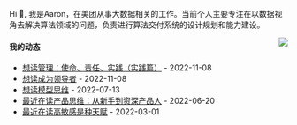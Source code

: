 Hi 👋, 我是Aaron，在美团从事大数据相关的工作。当前个人主要专注在以数据视角去解决算法领域的问题，负责进行算法交付系统的设计规划和能力建设。

<p >

<img align="right" src="https://github-readme-stats.vercel.app/api?username=aaronshan&show_icons=true&icon_color=805AD5&text_color=718096&bg_color=ffffff&hide_title=true" />

<p align="left">
     
#### 我的动态

<!-- douban starts -->
* <a href='https://book.douban.com/subject/33429197/' target='_blank'>想读管理：使命、责任、实践（实践篇）</a> - 2022-11-08
* <a href='https://book.douban.com/subject/2350023/' target='_blank'>想读成为领导者</a> - 2022-11-08
* <a href='https://book.douban.com/subject/34893628/' target='_blank'>想读模型思维</a> - 2022-07-13
* <a href='https://book.douban.com/subject/33456375/' target='_blank'>最近在读产品思维：从新手到资深产品人</a> - 2022-06-20
* <a href='https://book.douban.com/subject/27125070/' target='_blank'>最近在读高敏感是种天赋</a> - 2022-03-01
<!-- douban ends -->

<!-- recent_releases starts -->

<!-- recent_releases ends -->
</p>

</p>

